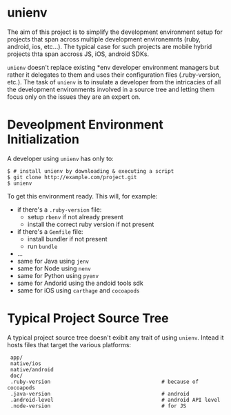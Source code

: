 # unienv

The aim of this project is to simplify the development environment setup for projects that span across multiple
development environemnts (ruby, android, ios, etc...). The typical case for such projects are mobile hybrid projects
thta span accross JS, iOS, android SDKs.

`unienv` doesn't replace existing *env developer environment managers but rather it delegates to them and uses 
their configuration files (.ruby-version, etc.). The task of `unienv` is to insulate a developer from 
the intricacies of all the development environments involved in a source tree and letting them focus only on the 
issues they are an expert on.

# Deveolpment Environment Initialization

A developer using `unienv` has only to:

    $ # install unienv by downloading & executing a script 
    $ git clone http://example.com/project.git
    $ unienv

To get this environment ready. This will, for example:

* if there's a `.ruby-version` file:
  * setup `rbenv` if not already present
  * install the correct ruby version if not present 
* if there's a `Gemfile` file:
  * install bundler if not present
  * run `bundle`
* ...
* same for Java using `jenv`
* same for Node using `nenv`
* same for Python using `pyenv` 
* same for Andorid using the andoid tools sdk
* same for iOS using `carthage` and `cocoapods`
 
# Typical Project Source Tree

A typical project source tree doesn't exibit any trait of using `unienv`. Intead it hosts files that target the
various platforms:

```
 app/
 native/ios
 native/android
 doc/
 .ruby-version                                    # because of cocoapods
 .java-version                                    # android
 .android-level                                   # android API level
 .node-version                                    # for JS
 ```
